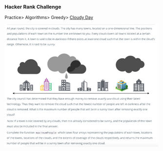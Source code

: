 ### Hacker Rank Challenge 

Practice> Algorithms> Greedy> [Cloudy Day](https://www.hackerrank.com/challenges/cloudy-day/problem)


![alt text](screenShot.png)
